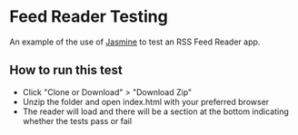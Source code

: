 # Feed Reader Testing

An example of the use of [Jasmine](http://jasmine.github.io/) to test an RSS Feed Reader app.


## How to run this test

* Click "Clone or Download" > "Download Zip"
* Unzip the folder and open index.html with your preferred browser
* The reader will load and there will be a section at the bottom indicating whether the tests pass or fail